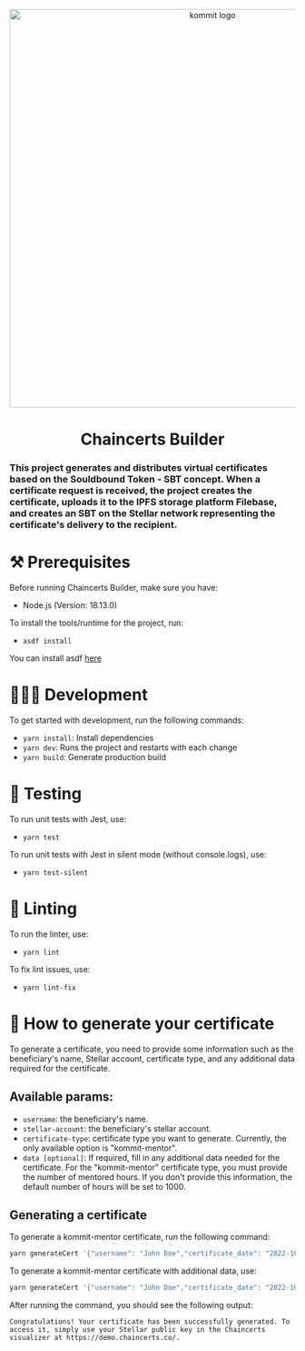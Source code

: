 <p align="center">
  <a href="https://kommit.co">
    <img src="https://user-images.githubusercontent.com/84339390/219978514-ed0cc873-a9d5-4007-922d-ba6ead5c9206.png" width="700px" alt="kommit logo"/>
  </a>
</p>

<h1 align="center">
  Chaincerts Builder
</h1>

### This project generates and distributes virtual certificates based on the Souldbound Token - SBT concept. When a certificate request is received, the project creates the certificate, uploads it to the IPFS storage platform Filebase, and creates an SBT on the Stellar network representing the certificate's delivery to the recipient.

# ⚒️ Prerequisites

Before running Chaincerts Builder, make sure you have:

- Node.js (Version: 18.13.0)

To install the tools/runtime for the project, run:

- `asdf install`

You can install asdf [here](https://asdf-vm.com/guide/getting-started.html)

# 🧑🏻‍💻 Development

To get started with development, run the following commands:

- `yarn install`: Install dependencies
- `yarn dev`: Runs the project and restarts with each change
- `yarn build`: Generate production build

# 🧪 Testing

To run unit tests with Jest, use:
- `yarn test`

To run unit tests with Jest in silent mode (without console.logs), use:
- `yarn test-silent`

# 🔦 Linting

To run the linter, use:

- `yarn lint`

To fix lint issues, use:

- `yarn lint-fix`

# 📜 How to generate your certificate

To generate a certificate, you need to provide some information such as the beneficiary's name, Stellar account, certificate type, and any additional data required for the certificate.

## Available params:

- `username`: the beneficiary's name.
- `stellar-account`: the beneficiary's stellar account.
- `certificate-type`: certificate type you want to generate. Currently, the only available option is "kommit-mentor".
- `data [optional]`: If required, fill in any additional data needed for the certificate. For the "kommit-mentor" certificate type, you must provide the number of mentored hours. If you don't provide this information, the default number of hours will be set to 1000.

## Generating a certificate

To generate a kommit-mentor certificate, run the following command:

```bash
yarn generateCert '{"username": "John Doe","certificate_date": "2022-10-01","stellar_account": "GCFXHS4GXL6BVUCXBWXGTITROWLVYXQKQLF4YH5O5JT3YZXCYPAFBJZB", "certificate_type": "kommit-mentor"}'
```

To generate a kommit-mentor certificate with additional data, use:

```bash
yarn generateCert '{"username": "John Doe","certificate_date": "2022-10-01","stellar_account": "GCFXHS4GXL6BVUCXBWXGTITROWLVYXQKQLF4YH5O5JT3YZXCYPAFBJZB", "certificate_type": "kommit-mentor", "data": {"mentor_hours": 500}}'
```

After running the command, you should see the following output:

```
Congratulations! Your certificate has been successfully generated. To access it, simply use your Stellar public key in the Chaincerts visualizer at https://demo.chaincerts.co/.
```
